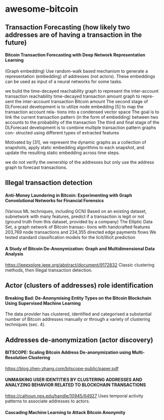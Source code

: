 # awesome-bitcoin

## Transaction Forecasting (how likely two addresses are of having a transaction in the future)

#### Bitcoin Transaction Forecasting with Deep Network Representation Learning
(Graph embedding)
Use random-walk based mechanism to generate a representation (embedding) of addresses (not actors). These embeddings can be used as input of a neural networks for some tasks.

we build the time-decayed reachability graph to represent the inter-account transaction reachability
time-decayed transaction amount graph to repre- sent the inter-account transaction Bitcoin amount
The second stage of DLForecast development is to utilize node embedding [5] to map the transaction account rela- tions into a condensed vector space
The goal is to link the current transaction pattern (in the form of embedding) between two accounts to the probability of the transaction
The third and final stage of the DLForecast development is to combine multiple transaction pattern graphs con- structed using different types of extracted features

Motivated by [31], we represent the dynamic graphs as a collection of snapshots, apply static embedding algorithms to each snapshot, and update the resulting static embedding across time steps.

we do not verify the ownership of the addresses but only use the address graph to forecast transactions.

## Illegal transaction detection
#### Anti-Money Laundering in Bitcoin: Experimenting with Graph Convolutional Networks for Financial Forensics
(Various ML techniques, including GCN)
Based on an existing dataset, subnetwork with many features, predict if a transaction is legit or not (ground truth from this dataset, provided by a company)
The Elliptic Data Set, a graph network of Bitcoin transac- tions with handcrafted features
203,769 node transactions and 234,355 directed edge payments flows
We  tested standard classification models for the licit/illicit prediction

#### A Study of Bitcoin De-Anonymization: Graph and Multidimensional Data Analysis
https://ieeexplore.ieee.org/abstract/document/9172832
Classic clustering methods, then Illegal transaction detection.

## Actor (clusters of addresses) role identification  
#### Breaking Bad: De-Anonymising Entity Types on the Bitcoin Blockchain Using Supervised Machine Learning
The data provider has clustered, identified and categorised a substantial number of Bitcoin addresses manually or through a variety of clustering techniques (sec. 4).

## Addresses de-anonymization (actor discovery)

#### BITSCOPE: Scaling Bitcoin Address De-anonymization using Multi-Resolution Clustering
https://blog.zhen-zhang.com/bitscope-public/paper.pdf

#### UNMASKING USER IDENTITIES BY CLUSTERING ADDRESSES AND ANALYZING BEHAVIOR RELATED TO BLOCKCHAIN TRANSACTIONS
https://calhoun.nps.edu/handle/10945/64927
Uses temporal activity patterns to associate addresses to actors.


#### Cascading Machine Learning to Attack Bitcoin Anonymity
